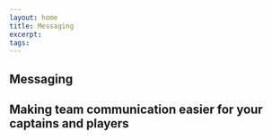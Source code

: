 ```yaml
---
layout: home
title: Messaging
excerpt:
tags:
---
```


<section class="page-section">
  <div class="row">
    <div class="block block--10 block--centered">
      <div class="headline">
        <h1 class="headline__title">Messaging</h1>
        <h2 class="headline__subtitle">Making team communication easier for your captains and players</h2>
      </div>
    </div>
  </div>
</section>